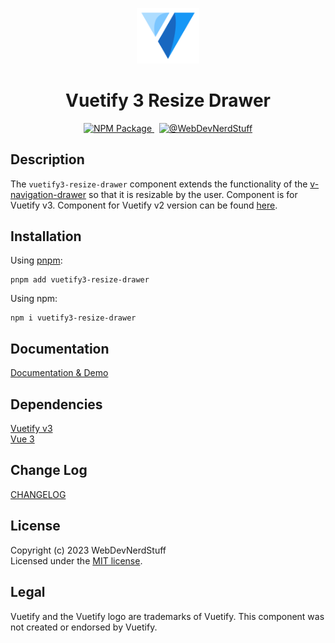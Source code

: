 
<p align="center">
  <img alt="Vuetify Logo" width="100" src="https://raw.githubusercontent.com/webdevnerdstuff/vuetify3-resize-drawer/main/src/assets/vuetify-logo.svg">
</p>

<p>
  <h1 align="center">Vuetify 3 Resize Drawer</h1>
</p>

<p align="center">
  <a href="https://www.npmjs.com/package/vuetify3-resize-drawer">
    <img src="https://img.shields.io/npm/v/vuetify3-resize-drawer?color=1867c0&logo=npm" alt="NPM Package">
  </a>
  &nbsp;
  <a href="https://github.com/webdevnerdstuff/vuetify3-resize-drawer">
    <img src="https://img.shields.io/badge/GitHub-WebDevNerdStuff-brightgreen.svg?logo=github" alt="@WebDevNerdStuff">
  </a>
</p>


## Description

The `vuetify3-resize-drawer` component extends the functionality of the [v-navigation-drawer](https://vuetifyjs.com/en/components/navigation-drawers/) so that it is resizable by the user. Component is for Vuetify v3. Component for Vuetify v2 version can be found [here](https://github.com/webdevnerdstuff/vuetify-resize-drawer).


## Installation
 
Using [pnpm](https://pnpm.io/):
```
pnpm add vuetify3-resize-drawer
```

Using npm:
```
npm i vuetify3-resize-drawer
```
 
## Documentation
 
[Documentation & Demo](https://webdevnerdstuff.github.io/vuetify3-resize-drawer/)

## Dependencies
 
[Vuetify v3](https://vuetifyjs.com/)  
[Vue 3](https://vuejs.org/)


## Change Log
 
[CHANGELOG](https://github.com/webdevnerdstuff/vuetify3-resize-drawer/blob/master/CHANGELOG.md)


## License

Copyright (c) 2023 WebDevNerdStuff  
Licensed under the [MIT license](https://github.com/webdevnerdstuff/vuetify3-resize-drawer/blob/master/LICENSE.md).


## Legal

Vuetify and the Vuetify logo are trademarks of Vuetify. This component was not created or endorsed by Vuetify.
